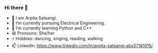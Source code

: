 ### Hi there 👋

- 👯 I am Arpita Satsangi.
- 📖 I’m currently pursuing Electrical Engineering.
- 🌱 I’m currently learning Python and C++
- 😄 Pronouns: She/her
- ⚡ Hobbies: dancing, singing, reading, walking
- 📫 LinkedIn: https://www.linkedin.com/in/arpita-satsangi-abs37161015/


<!--
**ArpitaSatsangi/ArpitaSatsangi** is a ✨ _special_ ✨ repository because its `README.md` (this file) appears on your GitHub profile.

Here are some ideas to get you started:

- 🔭 I’m currently working on ...
- 🌱 I’m currently learning ...
- 👯 I’m looking to collaborate on ...
- 🤔 I’m looking for help with ...
- 💬 Ask me about ...
- 📫 How to reach me: ...
- 😄 Pronouns: ...
- ⚡ Fun fact: ...
-->

